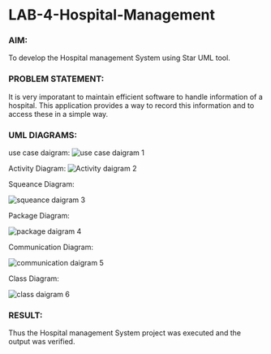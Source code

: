 # LAB-4-Hospital-Management
### AIM:
To develop the Hospital management System using Star UML tool.
### PROBLEM STATEMENT:
It is very imporatant to maintain efficient software to handle information of a hospital.
This application provides a way to record this information and to access these in a simple way.

### UML DIAGRAMS:
use case daigram:
![use case daigram 1](https://github.com/Murthy46/LAB-4-Hospital-Management/assets/145112768/719cbe60-5d98-46a2-a40c-c6612eec3dda)

Activity Diagram:
![Activity daigram 2](https://github.com/Murthy46/LAB-4-Hospital-Management/assets/145112768/9e0fe78c-9dee-40ef-b417-40a9ee94a7ac)

Squeance Diagram:

![squeance daigram 3](https://github.com/Murthy46/LAB-4-Hospital-Management/assets/145112768/ab604175-6da4-458b-8c5b-63cf3a3c6ea9)

Package Diagram:

![package daigram 4](https://github.com/Murthy46/LAB-4-Hospital-Management/assets/145112768/b2788f62-aa12-4432-a764-c0a9b9db2ddb)

Communication Diagram:

![communication daigram 5](https://github.com/Murthy46/LAB-4-Hospital-Management/assets/145112768/925d993a-3b4b-4fbd-a44f-6eac62ccffa6)

Class Diagram:

![class daigram  6](https://github.com/Murthy46/LAB-4-Hospital-Management/assets/145112768/28ada5d4-6325-4c13-bee2-42c9f493c921)


### RESULT:
Thus the Hospital management System project was executed and the output was verified.
